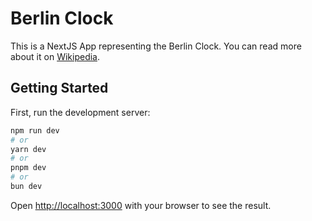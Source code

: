 # Berlin Clock

This is a NextJS App representing the Berlin Clock. You can read more about it on [Wikipedia](https://en.wikipedia.org/wiki/Mengenlehreuhr).

## Getting Started

First, run the development server:

```bash
npm run dev
# or
yarn dev
# or
pnpm dev
# or
bun dev
```

Open [http://localhost:3000](http://localhost:3000) with your browser to see the result.
